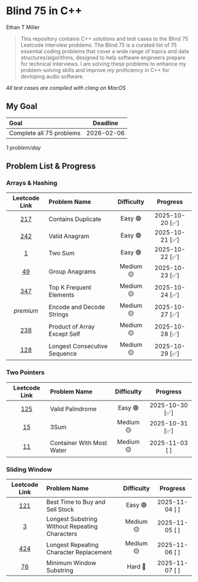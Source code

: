 # Blind 75 in C++

Ethan T Miller

> This repository contains C++ solutions and test cases to the Blind 75 Leetcode interview problems. The Blind 75 is a curated list of 75 essential coding problems that cover a wide range of topics and data structures/algorithms, designed to help software engineers prepare for technical interviews. I am solving these problems to enhance my problem-solving skills and improve my proficiency in C++ for devloping audio software.

*All test cases are compiled with clang on MacOS*

## My Goal
| **Goal**                 | **Deadline** |
|:-------------------------|:----------:|
| Complete all 75 problems | 2026-02-06 |

*1 problem/day*

## Problem List & Progress

### Arrays & Hashing
|                           Leetcode Link                            | Problem Name                 | Difficulty |    Progress    |
| :----------------------------------------------------------------: | :--------------------------- | :--------: | :------------: |
|      [217](https://leetcode.com/problems/contains-duplicate/)      | Contains Duplicate           |  Easy 🟢   | 2025-10-20 [✅] |
|        [242](https://leetcode.com/problems/valid-anagram/)         | Valid Anagram                |  Easy 🟢   | 2025-10-21 [✅] |
|            [1](https://leetcode.com/problems/two-sum/)             | Two Sum                      |  Easy 🟢   | 2025-10-22 [✅] |
|        [49](https://leetcode.com/problems/group-anagrams/)         | Group Anagrams               | Medium 🟡  | 2025-10-23 [✅] |
|   [347](https://leetcode.com/problems/top-k-frequent-elements/)    | Top K Frequent Elements      | Medium 🟡  | 2025-10-24 [✅] |
|                             *premium*                              | Encode and Decode Strings    | Medium 🟡  | 2025-10-27 [✅] |
| [238](https://leetcode.com/problems/product-of-array-except-self/) | Product of Array Except Self | Medium 🟡  | 2025-10-28 [✅] |
| [128](https://leetcode.com/problems/longest-consecutive-sequence/) | Longest Consecutive Sequence | Medium 🟡  | 2025-10-29 [✅] |

### Two Pointers
|                         Leetcode Link                          | Problem Name              | Difficulty |    Progress    |
| :------------------------------------------------------------: | :------------------------ | :--------: | :------------: |
|     [125](https://leetcode.com/problems/valid-palindrome/)     | Valid Palindrome          |  Easy 🟢   | 2025-10-30 [✅] |
|           [15](https://leetcode.com/problems/3sum/)            | 3Sum                      | Medium 🟡  | 2025-10-31 [✅] |
| [11](https://leetcode.com/problems/container-with-most-water/) | Container With Most Water | Medium 🟡  | 2025-11-03 [ ] |

### Sliding Window
|                                 **Leetcode Link**                                  | **Problem Name**                               | Difficulty |  **Progress**  |
| :--------------------------------------------------------------------------------: | :--------------------------------------------- | :--------: | :------------: |
|       [121](https://leetcode.com/problems/best-time-to-buy-and-sell-stock/)        | Best Time to Buy and Sell Stock                |  Easy 🟢   | 2025-11-04 [ ] |
| [3](https://leetcode.com/problems/longest-substring-without-repeating-characters/) | Longest Substring Without Repeating Characters | Medium 🟡  | 2025-11-05 [ ] |
|   [424](https://leetcode.com/problems/longest-repeating-character-replacement/)    | Longest Repeating Character Replacement        | Medium 🟡  | 2025-11-06 [ ] |
|           [76](https://leetcode.com/problems/minimum-window-substring/)            | Minimum Window Substring                       |  Hard 🔴   | 2025-11-07 [ ] |